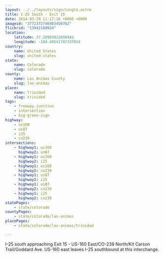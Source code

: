 ```yaml
---
layout: ../../layouts/sign/single.astro
title: I-25 South - Exit 15
date: 2014-03-29 11:17:16 +0000 +0000
imageid: "3772372746983450762"
flickrid: "13942180924"
location:
    latitude: 37.20903922656942
    longitude: -104.49541787337034
country:
    name: United States
    slug: united-states
state:
    name: Colorado
    slug: colorado
county:
    name: Las Animas County
    slug: las-animas
place:
    name: Trinidad
    slug: trinidad
tags:
    - freeway-junction
    - intersection
    - big-green-sign
highway:
    - us160
    - us87
    - i25
    - co239
intersections:
    - highway1: us160
      highway2: us87
    - highway1: us160
      highway2: i25
    - highway1: us160
      highway2: co239
    - highway1: us87
      highway2: i25
    - highway1: us87
      highway2: co239
    - highway1: i25
      highway2: co239
statePages:
    - state/colorado
countyPages:
    - state/colorado/las-animas
placePages:
    - state/colorado/las-animas/trinidad

---
```

I-25 south approaching Exit 15 - US-160 East/CO-239 North/Kit Carson Trail/Goddard Ave.  US-160 east leaves I-25 southbound at this interchange.